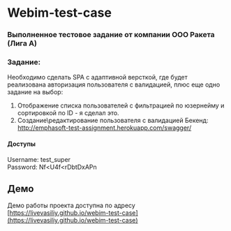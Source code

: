# Webim-test-case 

### Выполненное тестовое задание от компании ООО Ракета (Лига А)

### Задание:

Необходимо сделать SPA с адаптивной версткой, где будет реализована авторизация пользователя с валидацией, плюс еще одно задание на выбор:
1. Отображение списка пользователей с фильтрацией по юзернейму и сортировкой по ID - я сделал это.
2. Создание\редактирование пользователя с валидацией Бекенд: 
http://emphasoft-test-assignment.herokuapp.com/swagger/

#### Доступы
Username: test_super <br/>
Password: Nf<U4f<rDbtDxAPn 

## Демо
Демо работы проекта доступна по адресу [https://livevasiliy.github.io/webim-test-case](https://livevasiliy.github.io/webim-test-case)

